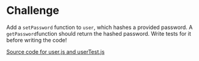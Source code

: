 # Challenge

Add a `setPassword` function to `user`, which hashes a provided password.
A `getPassword`function should return the hashed password. Write tests for it before writing the code!

[Source code for user.js and userTest.js](https://gist.github.com/jhartikainen/9238e1f94ff5a9d77787)
